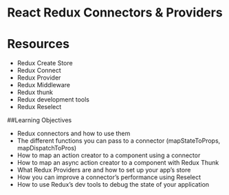 # React Redux Connectors & Providers

# Resources

* Redux Create Store
* Redux Connect
* Redux Provider
* Redux Middleware
* Redux thunk
* Redux development tools
* Redux Reselect

##Learning Objectives

* Redux connectors and how to use them
* The different functions you can pass to a connector (mapStateToProps, mapDispatchToPros)
* How to map an action creator to a component using a connector
* How to map an async action creator to a component with Redux Thunk
* What Redux Providers are and how to set up your app’s store
* How you can improve a connector’s performance using Reselect
* How to use Redux’s dev tools to debug the state of your application